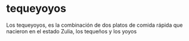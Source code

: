 # tequeyoyos
Los tequeyoyos, es la combinación de dos platos de comida rápida que nacieron en el estado Zulia, los tequeños y los yoyos
